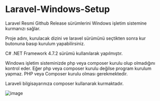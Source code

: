 # Laravel-Windows-Setup

Laravel Resmi Github Release sürümlerini Windows işletim sistemine kurmanızı sağlar.


Proje adını, kurulacak dizini ve laravel sürümünü seçtikten sonra kur butonuna basıp kurulum yapabilirsiniz.

C# .NET Framework 4.7.2 sürümü kullanılarak yapılmıştır.

Windows işletim sisteminizde php veya composer kurulu olup olmadığını kontrol eder. Eğer php veya composer kurulu değilse program kurulum yapmaz. PHP veya Composer kurulu olması gerekmektedir.

Laraveli bilgisayarınıza composer kullanarak kurmaktadır.

![image](https://user-images.githubusercontent.com/10347131/233322606-b6e5c728-7cc6-443d-bd40-19375cba8222.png)
